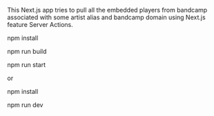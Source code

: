 This Next.js app tries to pull all the embedded players from bandcamp associated with some artist alias and bandcamp domain using Next.js feature Server Actions.

npm install

npm run build

npm run start

or

npm install

npm run dev








